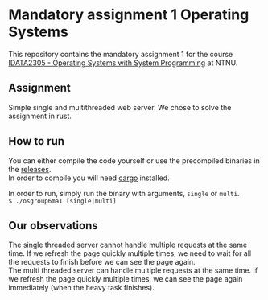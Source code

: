 # Mandatory assignment 1 Operating Systems
This repository contains the mandatory assignment 1 for the course [IDATA2305 - Operating Systems with System Programming](https://www.ntnu.edu/studies/courses/IDATA2305#tab=omEmnet) at NTNU.  

## Assignment
Simple single and multithreaded web server. We chose to solve the assignment in rust.  

## How to run
You can either compile the code yourself or use the precompiled binaries in the [releases](https://github.com/JakobHolkestadMolnes/OSgroup6ma1/releases).  
In order to compile you will need [cargo](https://doc.rust-lang.org/cargo/getting-started/installation.html) installed.  

In order to run, simply run the binary with arguments, `single` or `multi`.  
`$ ./osgroup6ma1 [single|multi]`  

## Our observations
The single threaded server cannot handle multiple requests at the same time. If we refresh the page quickly multiple times, we need to wait for all the requests to finish before we can see the page again.  
The multi threaded server can handle multiple requests at the same time. If we refresh the page quickly multiple times, we can see the page again immediately (when the heavy task finishes).
